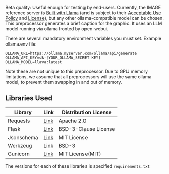 Beta quality: Useful enough for testing by end-users.
Currently, the IMAGE reference server is <a href="https://www.llama.com/">Built with Llama</a> (and is subject to their <a href="https://github.com/meta-llama/llama-models/blob/main/models/llama3_2/USE_POLICY.md">Acceptable Use Policy</a> and <a href="https://github.com/meta-llama/llama-models/blob/main/models/llama3_2/LICENSE">License</a>), but any other ollama-compatible model can be chosen.
This preprocessor generates a brief caption for the graphic.
It uses an LLM model running via ollama fronted by open-webui.

There are several mandatory environment variables you must set.
Example ollama.env file:

```
OLLAMA_URL=https://ollama.myserver.com/ollama/api/generate
OLLAMA_API_KEY=sk-[YOUR_OLLAMA_SECRET KEY]
OLLAMA_MODEL=llava:latest
```
Note these are not unique to this preprocessor. Due to
GPU memory limitations, we assume that all preprocessors
will use the same ollama model, to prevent them swapping
in and out of memory.

## Libraries Used

| Library | Link | Distribution License |
| ------------- | ------------- | -------------|
| Requests  | [Link](https://pypi.org/project/requests/)  | Apache 2.0|
| Flask | [Link](https://pypi.org/project/Flask/)  | BSD-3-Clause License|
| Jsonschema | [Link](https://pypi.org/project/jsonschema/)  | MIT License|
| Werkzeug | [Link](https://pypi.org/project/Werkzeug/) | BSD-3 |
| Gunicorn | [Link](https://github.com/benoitc/gunicorn) | MIT License(MIT) |

The versions for each of these libraries is specified `requirements.txt`
